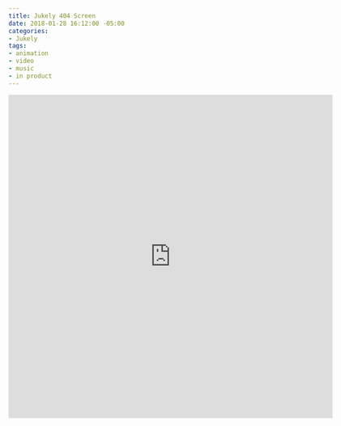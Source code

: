 ```yaml
---
title: Jukely 404 Screen
date: 2018-01-28 16:12:00 -05:00
categories:
- Jukely
tags:
- animation
- video
- music
- in product
---
```


<div class="video-square">
	<iframe src="https://player.vimeo.com/video/253151811?&background=1&loop=1" width="640" height="640" frameborder="0" webkitallowfullscreen mozallowfullscreen allowfullscreen></iframe>
</div>